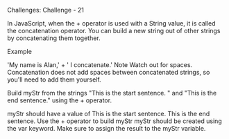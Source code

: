 Challenges: Challenge - 21

In JavaScript, when the + operator is used with a String value, it is called the concatenation operator. You can build a new string out of other strings by concatenating them together.

Example

'My name is Alan,' + ' I concatenate.'
Note
Watch out for spaces. Concatenation does not add spaces between concatenated strings, so you'll need to add them yourself.

Build myStr from the strings "This is the start sentence. " and "This is the end sentence." using the + operator.


myStr should have a value of This is the start sentence. This is the end sentence.
Use the + operator to build myStr
myStr should be created using the var keyword.
Make sure to assign the result to the myStr variable.